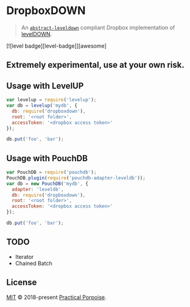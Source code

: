 # DropboxDOWN

> An [`abstract-leveldown`](https://github.com/Level/abstract-leveldown) compliant Dropbox implementation of [levelDOWN](https://github.com/rvagg/node-leveldown).

[![level badge][level-badge]][awesome]

## Extremely experimental, use at your own risk.

## Usage with LevelUP
```js
var levelup = require('levelup');
var db = levelup('mydb', {
  db: require('dropboxdown'),
  root: '<root folder>',
  accessToken: '<dropbox access token>'
});

db.put('foo', 'bar');
```

## Usage with PouchDB
```js
var PouchDB = require('pouchdb');
PouchDB.plugin(require('pouchdb-adapter-leveldb'));
var db = new PouchDB('mydb', {
  adapter: 'leveldb',
  db: require('dropboxdown'),
  root: '<root folder>',
  accessToken: '<dropbox access token>'
});

db.put('foo', 'bar');
```

## TODO

- Iterator
- Chained Batch

## License

[MIT](./LICENSE) © 2018-present [Practical Porpoise](https://github.com/maxogden).
